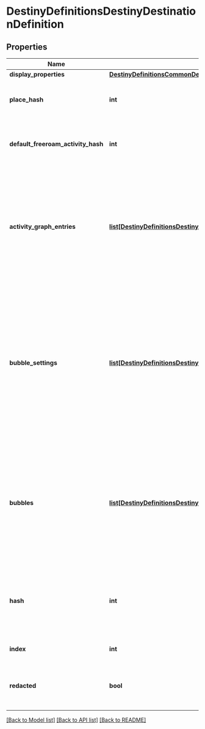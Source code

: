 # DestinyDefinitionsDestinyDestinationDefinition

## Properties
Name | Type | Description | Notes
------------ | ------------- | ------------- | -------------
**display_properties** | [**DestinyDefinitionsCommonDestinyDisplayPropertiesDefinition**](DestinyDefinitionsCommonDestinyDisplayPropertiesDefinition.md) |  | [optional] 
**place_hash** | **int** | The place that \&quot;owns\&quot; this Destination.  Use this hash to look up the DestinyPlaceDefinition. | [optional] 
**default_freeroam_activity_hash** | **int** | If this Destination has a default Free-Roam activity, this is the hash for that Activity.  Use it to look up the DestinyActivityDefintion. | [optional] 
**activity_graph_entries** | [**list[DestinyDefinitionsDestinyActivityGraphListEntryDefinition]**](DestinyDefinitionsDestinyActivityGraphListEntryDefinition.md) | If the Destination has default Activity Graphs (i.e. \&quot;Map\&quot;) that should be shown  in the director, this is the list of those Graphs.  At most, only one should be active  at any given time for a Destination: these would represent, for example, different  variants on a Map if the Destination is changing on a macro level based on game state. | [optional] 
**bubble_settings** | [**list[DestinyDefinitionsDestinyDestinationBubbleSettingDefinition]**](DestinyDefinitionsDestinyDestinationBubbleSettingDefinition.md) | A Destination may have many \&quot;Bubbles\&quot; zones with human readable properties.    We don&#39;t get as much info as I&#39;d like about them - I&#39;d love to return info like   where on the map they are located - but at least this gives you the name of those bubbles.  bubbleSettings and bubbles both have the identical number of entries, and you should  match up their indexes to provide matching bubble and bubbleSettings data. | [optional] 
**bubbles** | [**list[DestinyDefinitionsDestinyBubbleDefinition]**](DestinyDefinitionsDestinyBubbleDefinition.md) | This provides the unique identifiers for every bubble in the destination  (only guaranteed unique within the destination), and any intrinsic properties of the bubble.    bubbleSettings and bubbles both have the identical number of entries, and you should  match up their indexes to provide matching bubble and bubbleSettings data. | [optional] 
**hash** | **int** | The unique identifier for this entity.  Guaranteed to be unique for the type of entity, but not globally.    When entities refer to each other in Destiny content, it is this hash that they are referring to. | [optional] 
**index** | **int** | The index of the entity as it was found in the investment tables. | [optional] 
**redacted** | **bool** | If this is true, then there is an entity with this identifier/type combination, but BNet is  not yet allowed to show it.  Sorry! | [optional] 

[[Back to Model list]](../README.md#documentation-for-models) [[Back to API list]](../README.md#documentation-for-api-endpoints) [[Back to README]](../README.md)


